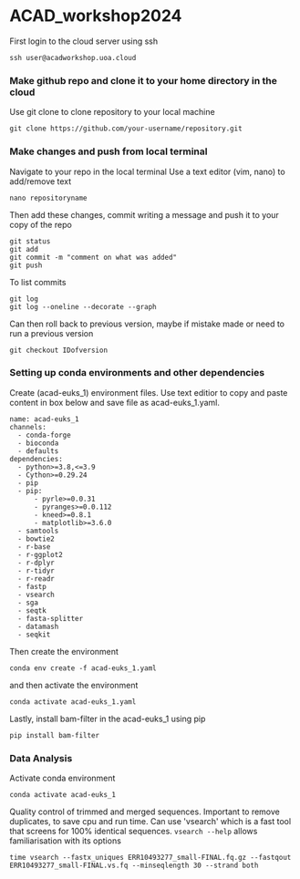 # ACAD_workshop2024

First login to the cloud server using ssh

```ssh user@acadworkshop.uoa.cloud```

### Make github repo and clone it to your home directory in the cloud
Use git clone to clone repository to your local machine

```git clone https://github.com/your-username/repository.git```

### Make changes and push from local terminal
Navigate to your repo in the local terminal 
Use a text editor (vim, nano) to add/remove text

```nano repositoryname```

Then add these changes, commit writing a message and push it to your copy of the repo

```
git status
git add
git commit -m "comment on what was added"
git push
```

To list commits

```
git log
git log --oneline --decorate --graph
```

Can then roll back to previous version, maybe if mistake made or need to run a previous version

```git checkout IDofversion```

### Setting up conda environments and other dependencies
Create (acad-euks_1) environment files. Use text editior to copy and paste content in box below and save file as acad-euks_1.yaml.

```
name: acad-euks_1
channels:
  - conda-forge
  - bioconda
  - defaults
dependencies:
  - python>=3.8,<=3.9
  - Cython>=0.29.24
  - pip
  - pip:
      - pyrle>=0.0.31
      - pyranges>=0.0.112
      - kneed>=0.8.1
      - matplotlib>=3.6.0
  - samtools
  - bowtie2
  - r-base
  - r-ggplot2
  - r-dplyr
  - r-tidyr
  - r-readr
  - fastp
  - vsearch
  - sga
  - seqtk
  - fasta-splitter
  - datamash
  - seqkit
```

Then create the environment

```conda env create -f acad-euks_1.yaml```

and then activate the environment

```conda activate acad-euks_1.yaml```

Lastly, install bam-filter in the acad-euks_1 using pip

```pip install bam-filter```

### Data Analysis
Activate conda environment

```conda activate acad-euks_1```

Quality control of trimmed and merged sequences. Important to remove duplicates, to save cpu and run time. Can use 'vsearch' which is a fast tool that screens for 100% identical sequences. ```vsearch --help``` allows familiarisation with its options

```time vsearch --fastx_uniques ERR10493277_small-FINAL.fq.gz --fastqout ERR10493277_small-FINAL.vs.fq --minseqlength 30 --strand both```








